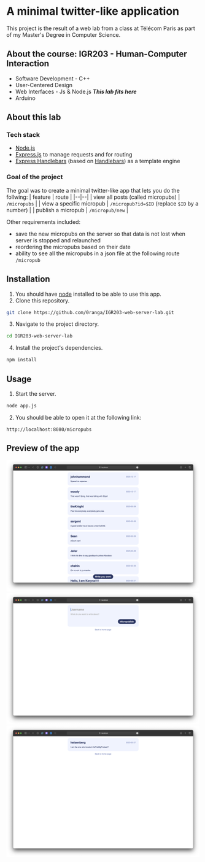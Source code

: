 # A minimal twitter-like application

This project is the result of a web lab from a class at Télécom Paris as part of my Master's Degree in Computer Science.

## About the course: **IGR203 - Human-Computer Interaction**

- Software Development - C++
- User-Centered Design
- Web Interfaces - Js & Node.js _**This lab fits here**_
- Arduino

## About this lab

### Tech stack

- [Node.js](https://nodejs.org/en)
- [Express.js](https://expressjs.com) to manage requests and for routing
- [Express Handlebars](https://www.npmjs.com/package/express-handlebars) (based on [Handlebars](https://handlebarsjs.com)) as a template engine

### Goal of the project

The goal was to create a minimal twitter-like app that lets you do the follwing:
| feature | route |
|--|--|
| view all posts (called micropubs) | `/micropubs` |
| view a specific micropub | `/micropub?id=$ID` (replace `$ID` by a number) |
| publish a micropub | `/micropub/new` |

Other requirements included:
- save the new micropubs on the server so that data is not lost when server is stopped and relaunched
- reordering the micropubs based on their date
- ability to see all the micropubs in a json file at the following route `/micropub`

## Installation

1. You should have [node](https://nodejs.org/en) installed to be able to use this app.
2. Clone this repository.
```sh
git clone https://github.com/0ranga/IGR203-web-server-lab.git
```
3. Navigate to the project directory.
```sh
cd IGR203-web-server-lab
```
4. Install the project's dependencies.
```sh
npm install
```

## Usage

1. Start the server.
```sh
node app.js
```
2. You should be able to open it at the following link:
```
http://localhost:8080/micropubs
```
## Preview of the app

![Home page](/docs/home.png "Home page")
![New micropub](/docs/new-micropub.png "New micropub")
![One micropub](/docs/one-micropub.png "One micropub")
